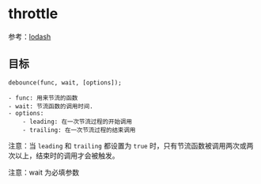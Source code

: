 # throttle

参考：[lodash](https://github.com/lodash/lodash/blob/4.17.15/lodash.js#L10304)

## 目标
```
debounce(func, wait, [options]);

- func: 用来节流的函数
- wait: 节流函数的调用时间.
- options:
    - leading: 在一次节流过程的开始调用
    - trailing: 在一次节流过程的结束调用
```

注意：当 `leading` 和 `trailing` 都设置为 `true` 时，只有节流函数被调用两次或两次以上，结束时的调用才会被触发。

注意：wait 为必填参数